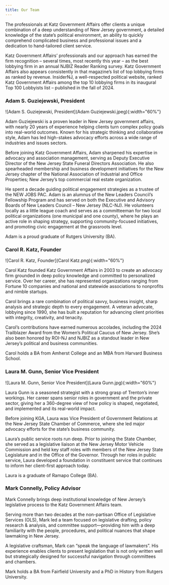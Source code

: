 ```yaml
---
title: Our Team
---
```


The professionals at Katz Government Affairs offer clients a unique combination of a deep understanding of New Jersey government, a detailed knowledge of the state’s political environment, an ability to quickly comprehend complicated business and professional issues and a dedication to hand-tailored client service.

Katz Government Affairs’ professionals and our approach has earned the firm recognition – several times, most recently this year – as the best lobbying firm in an annual NJBIZ Reader Ranking survey. Katz Government Affairs also appears consistently in that magazine’s list of top lobbying firms as ranked by revenue. InsiderNJ, a well-respected political website, ranked Katz Government Affairs among the top 10 lobbying firms in its inaugural Top 100 Lobbyists list – published in the fall of 2024.

### Adam S. Guziejewski, President

![Adam S. Guziejewski, President](Adam Guziejewski.jpeg){:width="60%"}

Adam Guziejewski is a proven leader in New Jersey government affairs, with nearly 20 years of experience helping clients turn complex policy goals into real-world outcomes. Known for his strategic thinking and collaborative style, Adam has led high-stakes advocacy efforts across a wide range of industries and issues sectors.

Before joining Katz Government Affairs, Adam sharpened his expertise in advocacy and association management, serving as Deputy Executive Director of the New Jersey State Funeral Directors Association. He also spearheaded membership and business development initiatives for the New Jersey chapter of the National Association of Industrial and Office Properties; New Jersey’s top commercial real estate organization.

He spent a decade guiding political engagement strategies as a trustee of the NEW JOBS PAC. Adam is an alumnus of the New Leaders Council’s Fellowship Program and has served on both the Executive and Advisory Boards of New Leaders Council – New Jersey (NLC-NJ). He volunteers locally as a little league coach and serves as a committeeman for two local political organizations (one municipal and one county), where he plays an active role in shaping strategy, supporting community-focused initiatives, and promoting civic engagement at the grassroots level.

Adam is a proud graduate of Rutgers University (BA).

### Carol R. Katz, Founder

![Carol R. Katz, Founder](Carol Katz.png){:width="60%"}

Carol Katz founded Katz Government Affairs in 2003 to create an advocacy firm grounded in deep policy knowledge and committed to personalized service. Over her career, she has represented organizations ranging from Fortune 10 companies and national and statewide associations to nonprofits and nimble startups.

Carol brings a rare combination of political savvy, business insight, sharp analysis and strategic depth to every engagement. A veteran advocate, lobbying since 1990, she has built a reputation for advancing client priorities with integrity, creativity, and tenacity.

Carol’s contributions have earned numerous accolades, including the 2024 Trailblazer Award from the Women’s Political Caucus of New Jersey. She’s also been honored by ROI-NJ and NJBIZ as a standout leader in New Jersey’s political and business communities.

Carol holds a BA from Amherst College and an MBA from Harvard Business School.

### Laura M. Gunn, Senior Vice President

![Laura M. Gunn, Senior Vice President](Laura Gunn.jpg){:width="60%"}

Laura Gunn is a seasoned strategist with a strong grasp of Trenton’s inner workings. Her career spans senior roles in government and the private sector, giving her a 360-degree view of how policy is shaped, negotiated, and implemented and its real-world impact.

Before joining KGA, Laura was Vice President of Government Relations at the New Jersey State Chamber of Commerce, where she led major advocacy efforts for the state’s business community.

Laura’s public service roots run deep. Prior to joining the State Chamber, she served as a legislative liaison at the New Jersey Motor Vehicle Commission and held key staff roles with members of the New Jersey State Legislature and in the Office of the Governor. Through her roles in public service, Laura developed a foundation in constituent service that continues to inform her client-first approach today.

Laura is a graduate of Ramapo College (BA).

### Mark Connelly, Policy Advisor

Mark Connelly brings deep institutional knowledge of New Jersey’s legislative process to the Katz Government Affairs team.

Serving more than two decades at the non-partisan Office of Legislative Services (OLS), Mark led a team focused on legislative drafting, policy research & analysis, and committee support—providing him with a deep familiarity with the people, procedures, and political nuances that shape lawmaking in New Jersey.

A legislative craftsman, Mark can “speak the language of lawmakers”. His experience enables clients to present legislation that is not only written well but strategically designed for successful navigation through committees and chambers.

Mark holds a BA from Fairfield University and a PhD in History from Rutgers University.

